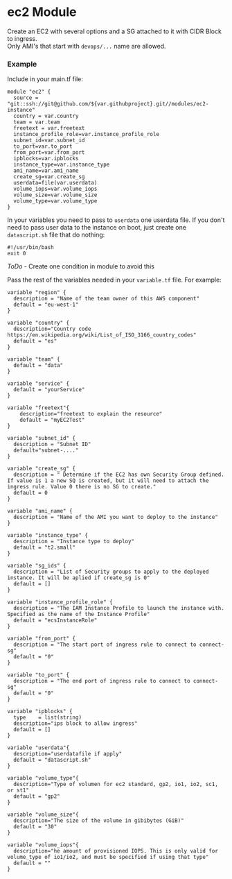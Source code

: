 # ec2 Module
Create an EC2 with several options and a SG attached to it with CIDR Block to ingress.  
Only AMI's that start with `devops/...` name are allowed.  

### Example

Include in your main.tf file:  
```
module "ec2" {
  source = "git::ssh://git@github.com/${var.githubproject}.git//modules/ec2-instance"
  country = var.country
  team = var.team
  freetext = var.freetext
  instance_profile_role=var.instance_profile_role
  subnet_id=var.subnet_id
  to_port=var.to_port
  from_port=var.from_port
  ipblocks=var.ipblocks
  instance_type=var.instance_type
  ami_name=var.ami_name
  create_sg=var.create_sg
  userdata=file(var.userdata)
  volume_iops=var.volume_iops
  volume_size=var.volume_size
  volume_type=var.volume_type
}
```

In your variables you need to pass to `userdata` one userdata file. If you don't need to pass user data to the instance on boot, just create one `datascript.sh` file that do nothing:  
```
#!/usr/bin/bash
exit 0
```

*ToDo* - Create one condition in module to avoid this

Pass the rest of the variables needed in your `variable.tf` file. For example:  
```
variable "region" {
  description = "Name of the team owner of this AWS component"
  default = "eu-west-1"
}

variable "country" {
  description="Country code https://en.wikipedia.org/wiki/List_of_ISO_3166_country_codes"
  default = "es"
}

variable "team" {
  default = "data"
}

variable "service" {
  default = "yourService"
}

variable "freetext"{
    description="freetext to explain the resource"
    default = "myEC2Test"
}

variable "subnet_id" {
  description = "Subnet ID"
  default="subnet-...."
}

variable "create_sg" {
  description = " Determine if the EC2 has own Security Group defined. If value is 1 a new SQ is created, but it will need to attach the ingress rule. Value 0 there is no SG to create."
  default = 0
}

variable "ami_name" {
  description = "Name of the AMI you want to deploy to the instance"
}

variable "instance_type" {
  description = "Instance type to deploy"
  default = "t2.small"
}

variable "sg_ids" {
  description = "List of Security groups to apply to the deployed instance. It will be aplied if create_sg is 0"
  default = []
}

variable "instance_profile_role" {
  description = "The IAM Instance Profile to launch the instance with. Specified as the name of the Instance Profile"
  default = "ecsInstanceRole"
}

variable "from_port" {
  description = "The start port of ingress rule to connect to connect-sg"
  default = "0"
}

variable "to_port" {
  description = "The end port of ingress rule to connect to connect-sg"
  default = "0"
}

variable "ipblocks" {
  type    = list(string)
  description="ips block to allow ingress"
  default = []
}

variable "userdata"{
  description="userdatafile if apply"
  default = "datascript.sh"
}

variable "volume_type"{
  description="Type of volumen for ec2 standard, gp2, io1, io2, sc1, or st1"
  default = "gp2"
}

variable "volume_size"{
  description="The size of the volume in gibibytes (GiB)"
  default = "30"
}

variable "volume_iops"{
  description="he amount of provisioned IOPS. This is only valid for volume_type of io1/io2, and must be specified if using that type"
  default = ""
}
```
